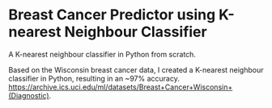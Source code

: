 # Breast Cancer Predictor using K-nearest Neighbour Classifier
A K-nearest neighbour classifier in Python from scratch.

Based on the Wisconsin breast cancer data, I created a K-nearest neighbour classifier in Python, resulting in an ~97% accuracy. https://archive.ics.uci.edu/ml/datasets/Breast+Cancer+Wisconsin+(Diagnostic). 
